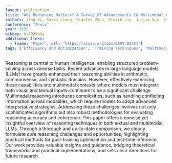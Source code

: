 ```yaml
---
layout: publication
title: 'Why Reasoning Matters? A Survey Of Advancements In Multimodal Reasoning (v1)'
authors: Jing Bi, Susan Liang, Xiaofei Zhou, Pinxin Liu, Junjia Guo, Yunlong Tang, Luchuan Song, Chao Huang, Guangyu Sun, Jinxi He, Jiarui Wu, Shu Yang, Daoan Zhang, Chen Chen, Lianggong Bruce Wen, Zhang Liu, Jiebo Luo, Chenliang Xu
conference: "Arxiv"
year: 2025
bibkey: bi2025why
additional_links:
  - {name: "Paper", url: "https://arxiv.org/abs/2504.03151"}
tags: ['Efficiency and Optimization', 'Training Techniques', 'Multimodal Models', 'Survey Paper', 'Tools', 'Reinforcement Learning']
---
```

Reasoning is central to human intelligence, enabling structured
problem-solving across diverse tasks. Recent advances in large language models
(LLMs) have greatly enhanced their reasoning abilities in arithmetic,
commonsense, and symbolic domains. However, effectively extending these
capabilities into multimodal contexts-where models must integrate both visual
and textual inputs-continues to be a significant challenge. Multimodal
reasoning introduces complexities, such as handling conflicting information
across modalities, which require models to adopt advanced interpretative
strategies. Addressing these challenges involves not only sophisticated
algorithms but also robust methodologies for evaluating reasoning accuracy and
coherence. This paper offers a concise yet insightful overview of reasoning
techniques in both textual and multimodal LLMs. Through a thorough and
up-to-date comparison, we clearly formulate core reasoning challenges and
opportunities, highlighting practical methods for post-training optimization
and test-time inference. Our work provides valuable insights and guidance,
bridging theoretical frameworks and practical implementations, and sets clear
directions for future research.
